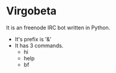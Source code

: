 # Virgobeta
It is an freenode IRC bot written in Python.

* It's prefix is '&'
* It has 3 commands.
  * hi
  * help
  * bf
